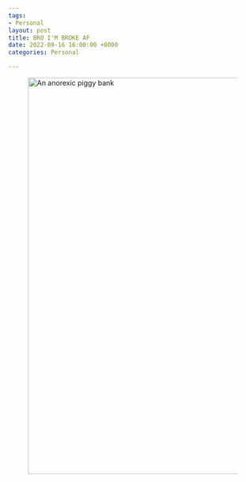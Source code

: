 ```yaml
---
tags:
- Personal
layout: post
title: BRO I'M BROKE AF
date: 2022-09-16 16:00:00 +0000
categories: Personal

---
```

<figure><img src="https://cdn.discordapp.com/attachments/993410728088305734/1020572992570400788/unknown.png" alt="An anorexic piggy bank" style="width:800px;"> <figcaption></figcaption> </figure>